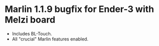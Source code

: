 # Marlin 1.1.9 bugfix for Ender-3 with Melzi board

* Includes BL-Touch.
* All "crucial" Marlin features enabled.  


